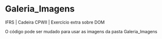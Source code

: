 # Galeria_Imagens
IFRS | Cadeira CPWII | Exercício extra sobre DOM


O código pode ser mudado para usar as imagens da pasta Galeria_Imagens
